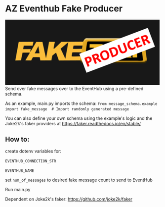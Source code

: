 # AZ Eventhub Fake Producer
<img src="logo.png" width="500">
Send over fake messages over to the EventHub using a pre-defined schema.

As an example, main.py imports the schema:
`from message_schema.example import fake_message  # Import randomly generated message`

You can also define your own schema using the example's logic and the Joke2k's faker providers at https://faker.readthedocs.io/en/stable/

## How to:
create dotenv variables for:

`EVENTHUB_CONNECTION_STR`

`EVENTHUB_NAME`

set `num_of_messages` to desired fake message count to send to EventHub

Run main.py


Dependent on Joke2k's faker: https://github.com/joke2k/faker

